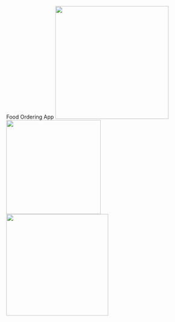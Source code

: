  Food Ordering App
 <img src="https://user-images.githubusercontent.com/77016128/188395590-93168dba-fb8a-4303-afd2-143d72c93046.PNG" width="300">
 <img src="https://user-images.githubusercontent.com/77016128/188395675-1ac7be35-24ce-4ade-9efe-f66a33966b86.PNG" width="250">
 <img src="https://user-images.githubusercontent.com/77016128/188415536-1d695171-8626-45c0-942a-b1d5c42c17ac.png" width="270">
